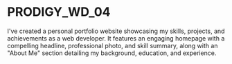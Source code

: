 # PRODIGY_WD_04
I've created a personal portfolio website showcasing my skills, projects, and achievements as a web developer. It features an engaging homepage with a compelling headline, professional photo, and skill summary, along with an "About Me" section detailing my background, education, and experience.
